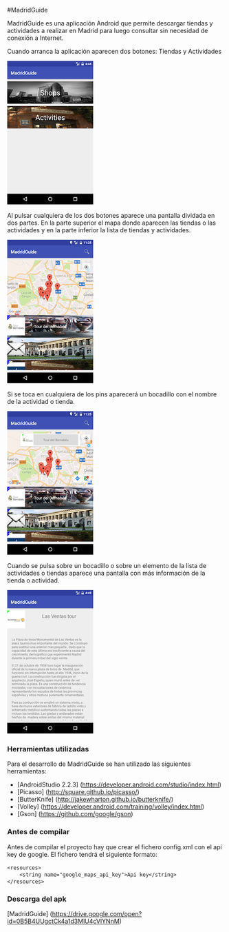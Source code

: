 #MadridGuide

MadridGuide es una aplicación Android que permite descargar tiendas y actividades a realizar en Madrid para luego consultar sin necesidad de conexión a Internet.

Cuando arranca la aplicación aparecen dos botones: Tiendas y Actividades

![Home screen](img/home_screen.png)

Al pulsar cualquiera de los dos botones aparece una pantalla dividada en dos partes. En la parte superior el mapa donde aparecen las tiendas o las actividades y en la parte inferior la lista de tiendas y actividades.

![Activities screen](img/activities_screen.png)

Si se toca en cualquiera de los pins aparecerá un bocadillo con el nombre de la actividad o tienda.

![Activity callout](img/activity_callout.png)

Cuando se pulsa sobre un bocadillo o sobre un elemento de la lista de actividades o tiendas aparece una pantalla con más información de la tienda o actividad.

![Activity detail](img/activity_detail.png)

### Herramientas utilizadas

Para el desarrollo de MadridGuide se han utilizado las siguientes herramientas:

- [AndroidStudio 2.2.3] (https://developer.android.com/studio/index.html)
- [Picasso] (http://square.github.io/picasso/)
- [ButterKnife] (http://jakewharton.github.io/butterknife/)
- [Volley] (https://developer.android.com/training/volley/index.html)
- [Gson] (https://github.com/google/gson)

### Antes de compilar

Antes de compilar el proyecto hay que crear el fichero config.xml con el api key de google. El fichero tendrá el siguiente formato:

````
<resources>
    <string name="google_maps_api_key">Api key</string>
</resources>
````

### Descarga del apk

[MadridGuide] (https://drive.google.com/open?id=0B5B4UUgctCk4a1d3MlU4cVlYNnM)